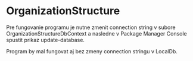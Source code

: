 # OrganizationStructure
Pre fungovanie programu je nutne zmenit connection string v subore OrganizationStructureDbContext a nasledne v Package Manager Console spustit prikaz update-database.

Program by mal fungovat aj bez zmeny connection stringu v LocalDb.
